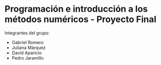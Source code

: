 # Programación e introducción a los métodos numéricos - Proyecto Final

Integrantes del grupo:
  - Gabriel Romero
  - Juliana Márquez
  - David Aparicio
  - Pedro Jaramillo
